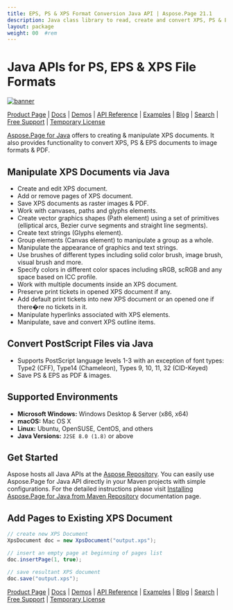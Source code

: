 ```yaml
---
title: EPS, PS & XPS Format Conversion Java API | Aspose.Page 21.1
description: Java class library to read, create and convert XPS, PS & EPS formats. Supports glyph, image brush, vector, bezier, color brush, transparency, & opacity mask.
layout: package
weight: 00	#rem
---
```


# Java APIs for PS, EPS & XPS File Formats

[![banner](../aspose_page-for-java-banner.png)](./)

[Product Page](https://products.aspose.com/page/java) | [Docs](https://docs.aspose.com/page/java/) | [Demos](https://products.aspose.app/page/family) | [API Reference](https://apireference.aspose.com/page/java) | [Examples](https://github.com/aspose-page/Aspose.Page-for-Java) | [Blog](https://blog.aspose.com/category/page/) | [Search](https://search.aspose.com/) | [Free Support](https://forum.aspose.com/c/page) | [Temporary License](https://purchase.aspose.com/temporary-license)

[Aspose.Page for Java](https://products.aspose.com/page/java) offers to creating & manipulate XPS documents. It also provides functionality to convert XPS, PS & EPS documents to  image formats & PDF.

## Manipulate XPS Documents via Java

- Create and edit XPS document.
- Add or remove pages of XPS document.
- Save XPS documents as raster images & PDF.
- Work with canvases, paths and glyphs elements.
- Create vector graphics shapes (Path element) using a set of primitives (elliptical arcs, Bezier curve segments and straight line segments).
- Create text strings (Glyphs element).
- Group elements (Canvas element) to manipulate a group as a whole.
- Manipulate the appearance of graphics and text strings.
- Use brushes of different types including solid color brush, image brush, visual brush and more.
- Specify colors in different color spaces including sRGB, scRGB and any space based on ICC profile.
- Work with multiple documents inside an XPS document.
- Preserve print tickets in opened XPS document if any.
- Add default print tickets into new XPS document or an opened one if there�re no tickets in it.
- Manipulate hyperlinks associated with XPS elements.
- Manipulate, save and convert XPS outline items.

## Convert PostScript Files via Java

- Supports PostScript language levels 1-3 with an exception of font types: Type2 (CFF), Type14 (Chameleon), Types 9, 10, 11, 32 (CID-Keyed)
- Save PS & EPS as PDF & images.

## Supported Environments

- **Microsoft Windows:** Windows Desktop & Server (x86, x64)
- **macOS:** Mac OS X
- **Linux:** Ubuntu, OpenSUSE, CentOS, and others
- **Java Versions:** `J2SE 8.0 (1.8)` or above

## Get Started

Aspose hosts all Java APIs at the [Aspose Repository](https://repository.aspose.com/webapp/#/artifacts/browse/tree/General/repo/com/aspose/aspose-page). You can easily use Aspose.Page for Java API directly in your Maven projects with simple configurations. For the detailed instructions please visit [Installing Aspose.Page for Java from Maven Repository](https://docs.aspose.com/page/java/installation/) documentation page.

## Add Pages to Existing XPS Document

```java
// create new XPS Document
XpsDocument doc = new XpsDocument("output.xps");

// insert an empty page at beginning of pages list
doc.insertPage(1, true);

// save resultant XPS document
doc.save("output.xps");
```

[Product Page](https://products.aspose.com/page/java) | [Docs](https://docs.aspose.com/page/java/) | [Demos](https://products.aspose.app/page/family) | [API Reference](https://apireference.aspose.com/page/java) | [Examples](https://github.com/aspose-page/Aspose.Page-for-Java) | [Blog](https://blog.aspose.com/category/page/) | [Search](https://search.aspose.com/) | [Free Support](https://forum.aspose.com/c/page) | [Temporary License](https://purchase.aspose.com/temporary-license)
